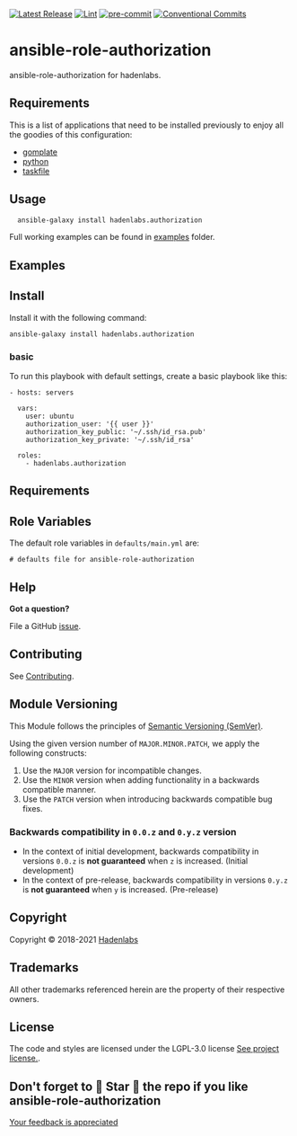  <!-- Space: AnsibleRoleAuthorization -->
<!-- Title: Project -->

<!--


  ** DO NOT EDIT THIS FILE
  **
  ** 1) Make all changes to `provision/generator/README.yaml`
  ** 2) Run`task readme` to rebuild this file.
  **
  ** (We maintain HUNDREDS of open source projects. This is how we maintain our sanity.)
  **


  -->

[![Latest Release](https://img.shields.io/github/release/hadenlabs/ansible-role-authorization)](https://github.com/hadenlabs/ansible-role-authorization/releases) [![Lint](https://img.shields.io/github/workflow/status/hadenlabs/ansible-role-authorization/lint-code)](https://github.com/hadenlabs/ansible-role-authorization/actions?workflow=lint-code) [![pre-commit](https://img.shields.io/badge/pre--commit-enabled-brightgreen?logo=pre-commit&logoColor=white)](https://github.com/pre-commit/pre-commit) [![Conventional Commits](https://img.shields.io/badge/Conventional%20Commits-1.0.0-yellow)](https://conventionalcommits.org)

# ansible-role-authorization

ansible-role-authorization for hadenlabs.

## Requirements

This is a list of applications that need to be installed previously to enjoy all the goodies of this configuration:

- [gomplate](https://github.com/hairyhenderson/gomplate)
- [python](https://www.python.org)
- [taskfile](https://github.com/go-task/task)

## Usage

```bash
  ansible-galaxy install hadenlabs.authorization
```

Full working examples can be found in [examples](./examples) folder.

## Examples

<!-- Space: AnsibleRoleAuthorization -->
<!-- Parent: Project -->
<!-- Title: Project Examples -->

<!-- Label: Examples -->
<!-- Include: docs/disclaimer.md -->
<!-- Include: ac:toc -->

## Install

Install it with the following command:

```{.yaml}
ansible-galaxy install hadenlabs.authorization
```

### basic

To run this playbook with default settings, create a basic playbook like this:

```{.yaml}
- hosts: servers

  vars:
    user: ubuntu
    authorization_user: '{{ user }}'
    authorization_key_public: '~/.ssh/id_rsa.pub'
    authorization_key_private: '~/.ssh/id_rsa'

  roles:
    - hadenlabs.authorization
```

## Requirements

## Role Variables

The default role variables in `defaults/main.yml` are:

```{.yaml}
# defaults file for ansible-role-authorization
```

## Help

**Got a question?**

File a GitHub [issue](https://github.com/hadenlabs/ansible-role-authorization/issues).

## Contributing

See [Contributing](./docs/contributing.md).

## Module Versioning

This Module follows the principles of [Semantic Versioning (SemVer)](https://semver.org/).

Using the given version number of `MAJOR.MINOR.PATCH`, we apply the following constructs:

1. Use the `MAJOR` version for incompatible changes.
1. Use the `MINOR` version when adding functionality in a backwards compatible manner.
1. Use the `PATCH` version when introducing backwards compatible bug fixes.

### Backwards compatibility in `0.0.z` and `0.y.z` version

- In the context of initial development, backwards compatibility in versions `0.0.z` is **not guaranteed** when `z` is increased. (Initial development)
- In the context of pre-release, backwards compatibility in versions `0.y.z` is **not guaranteed** when `y` is increased. (Pre-release)

## Copyright

Copyright © 2018-2021 [Hadenlabs](https://hadenlabs.com)

## Trademarks

All other trademarks referenced herein are the property of their respective owners.

## License

The code and styles are licensed under the LGPL-3.0 license [See project license.](LICENSE).

## Don't forget to 🌟 Star 🌟 the repo if you like ansible-role-authorization

[Your feedback is appreciated](https://github.com/hadenlabs/ansible-role-authorization/issues)
